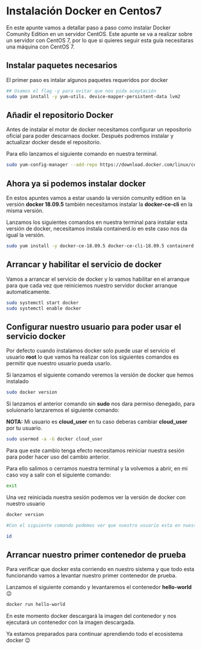 # Instalación Docker en Centos7

En este apunte vamos a detallar paso a paso como instalar Docker Comunity Edition en un servidor CentOS.
Este apunte se va a realizar sobre un servidor con CentOS  7, por lo que si quieres seguir esta guía necesitaras una máquina con CentOS 7.


## Instalar paquetes necesarios

El primer paso es intalar algunos paquetes requeridos por docker

```Bash
## Usamos el flag -y para evitar que nos pida aceptación
sudo yum install -y yum-utils. device-mapper-persistent-data lvm2
```

## Añadir el repositorio Docker

Antes de instalar el motor de docker necesitamos configurar un repositorio oficial para poder descarnaos docker. Después podremos instalar y actualizar docker desde el repositorio.

Para ello lanzamos el siguiente comando en nuestra terminal.

```bash
sudo yum-config-manager --add-repo https://download.docker.com/linux/centos/docker-ce.repo
```

## Ahora ya si podemos instalar docker

En estos apuntes vamos a estar usando la versión comunity edition en la versión **docker 18.09.5** también necesitamos instalar la **docker-ce-cli** en la misma versión.

Lanzamos los siguientes comandos en nuestra terminal para instalar esta versión de docker, necesitamos instala containerd.io en este caso nos da igual la versión.

```bash
sudo yum install -y docker-ce-18.09.5 docker-ce-cli-18.09.5 containerd.io
```  

## Arrancar y habilitar el servicio de docker

Vamos a arrancar el servicio de docker y lo vamos habilitar en el arranque para que cada vez que reiniciemos nuestro servidor docker arranque automaticamente.

```bash
sudo systemctl start docker
sudo systemctl enable docker
```

## Configurar nuestro usuario para poder usar el servicio docker

Por defecto cuando instalamos docker solo puede usar el servicio el usuario **root** lo que vamos ha realizar con los siguientes comandos es permitir que nuestro usuario pueda usarlo.

Si lanzamos el siguiente comando veremos la versión de docker que hemos instalado

```bash
sudo docker version
```
Si lanzamos el anterior comando sin **sudo** nos dara permiso denegado, para soluionarlo lanzaremos el siguiente comando:

**NOTA:** Mi usuario es **cloud_user** en tu caso deberas cambiar **cloud_user** por tu usuario.

```bash
sudo usermod -a -G docker cloud_user
```

Para que este cambio tenga efecto necesitamos reiniciar nuestra sesión para poder hacer uso del cambio anterior.

Para ello salimos o cerramos nuestra terminal y la volvemos a abrir, en mi caso voy a salir con el siguiente comando:
```bash
exit
```

Una vez reiniciada nuestra sesión podemos ver la versión de docker con nuestro usuario

```bash
docker version

#Con el siguiente comando podemos ver que nuestro usuario esta en nuestro grupo

id

```


## Arrancar nuestro primer contenedor de prueba

Para verificar que docker esta corriendo en nuestro sistema y que todo esta funcionando vamos a levantar nuestro primer contenedor de prueba.

Lanzamos el siguiente comando y levantaremos el contenedor **hello-world** :wink:

```bash
docker run hello-world
```

En este momento docker descargará la imagen del contenedor y nos ejecutará un contenedor con la imagen descargada.


Ya estamos preparados para continuar aprendiendo todo el ecosistema docker :wink:
